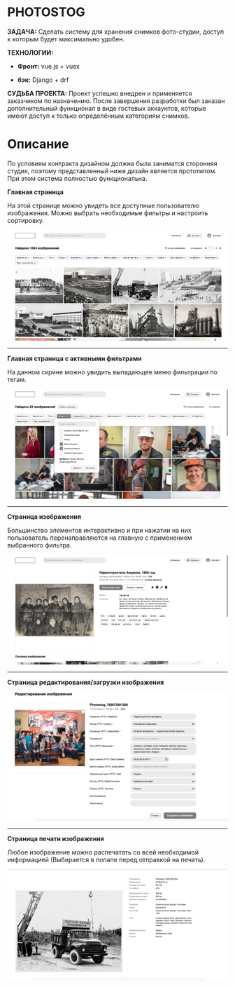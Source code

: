 # PHOTOSTOG

**ЗАДАЧА:** Сделать систему для хранения снимков фото-студии, 
доступ к которым будет максимально удобен.

**ТЕХНОЛОГИИ:**

* **Фронт:** vue.js + vuex

* **бэк:** Django + drf


**СУДЬБА ПРОЕКТА:** Проект успешно внедрен и применяется заказчиком по назначению. 
После завершения разработки был заказан дополнительный функционал в виде гостевых
аккаунтов, которые имеют доступ к только определённым категориям снимков.

# Описание

По условиям контракта дизайном должна была заниматся сторонняя студия, поэтому 
представленный ниже дизайн является прототипом. При этом система полностью функциональна.

**Главная страница**

На этой странице можно увидеть все доступные пользователю изображения. 
Можно выбрать необходимые фильтры и настроить сортировку. 

![](../static/01.png)

---

**Главная страница с активными фильтрами**

На данном скрине можно увидить выпадающее меню фильтрации по тегам.

![](../static/02.png)

---

**Страница изображения**

Большинство элементов интерактивно и при нажатии на них пользователь перенаправляются на главную
с применением выбранного фильтра.

![](../static/03.png)

---

**Страница редактирования/загрузки изображения**


![](../static/04.png)

---

**Страница печати изображения**

Любое изображение можно распечатать со всей необходимой информацией (Выбирается в попапе 
перед отправкой на печать).

![](../static/05.png)